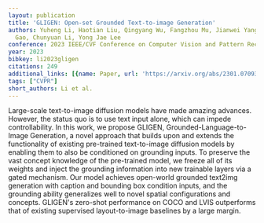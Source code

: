 ```yaml
---
layout: publication
title: 'GLIGEN: Open-set Grounded Text-to-image Generation'
authors: Yuheng Li, Haotian Liu, Qingyang Wu, Fangzhou Mu, Jianwei Yang, Jianfeng
  Gao, Chunyuan Li, Yong Jae Lee
conference: 2023 IEEE/CVF Conference on Computer Vision and Pattern Recognition (CVPR)
year: 2023
bibkey: li2023gligen
citations: 249
additional_links: [{name: Paper, url: 'https://arxiv.org/abs/2301.07093'}]
tags: ["CVPR"]
short_authors: Li et al.
---
```

Large-scale text-to-image diffusion models have made amazing advances.
However, the status quo is to use text input alone, which can impede
controllability. In this work, we propose GLIGEN, Grounded-Language-to-Image
Generation, a novel approach that builds upon and extends the functionality of
existing pre-trained text-to-image diffusion models by enabling them to also be
conditioned on grounding inputs. To preserve the vast concept knowledge of the
pre-trained model, we freeze all of its weights and inject the grounding
information into new trainable layers via a gated mechanism. Our model achieves
open-world grounded text2img generation with caption and bounding box condition
inputs, and the grounding ability generalizes well to novel spatial
configurations and concepts. GLIGEN's zero-shot performance on COCO and LVIS
outperforms that of existing supervised layout-to-image baselines by a large
margin.